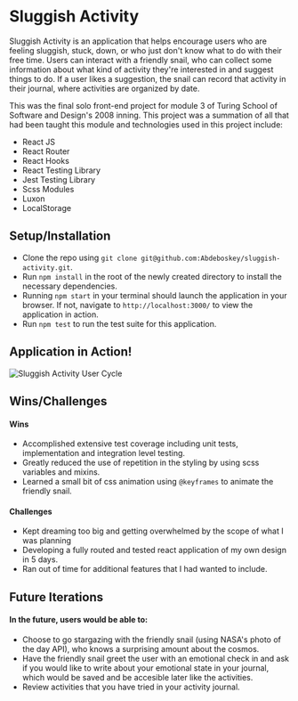# Sluggish Activity

Sluggish Activity is an application that helps encourage users who are feeling sluggish, stuck, down, or who just don't know what to do with their free time.
Users can interact with a friendly snail, who can collect some information about what kind of activity they're interested in and suggest things to do. If a user likes a suggestion, the snail can record that activity in their journal, where activities are organized by date. 

This was the final solo front-end project for module 3 of Turing School of Software and Design's 2008 inning. This project was a summation of all that had been taught this module and technologies used in this project include:

* React JS
* React Router
* React Hooks
* React Testing Library
* Jest Testing Library
* Scss Modules
* Luxon
* LocalStorage

## Setup/Installation
- Clone the repo using `git clone git@github.com:Abdeboskey/sluggish-activity.git`.
- Run `npm install` in the root of the newly created directory to install the necessary dependencies.
- Running `npm start` in your terminal should launch the application in your browser. If not, navigate to `http://localhost:3000/` to view the application in action.
- Run `npm test` to run the test suite for this application. 

## Application in Action!
![Sluggish Activity User Cycle](./src/assets/appInAction.gif)

## Wins/Challenges
#### Wins
* Accomplished extensive test coverage including unit tests, implementation and integration level testing. 
* Greatly reduced the use of repetition in the styling by using scss variables and mixins.
* Learned a small bit of css animation using `@keyframes` to animate the friendly snail.

#### Challenges
* Kept dreaming too big and getting overwhelmed by the scope of what I was planning
* Developing a fully routed and tested react application of my own design in 5 days. 
* Ran out of time for additional features that I had wanted to include.

## Future Iterations
#### In the future, users would be able to:
* Choose to go stargazing with the friendly snail (using NASA's photo of the day API), who knows a surprising amount about the cosmos.
* Have the friendly snail greet the user with an emotional check in and ask if you would like to write about your emotional state in your journal, which would be saved and be accesible later like the activities.
* Review activities that you have tried in your activity journal. 
